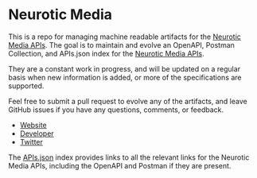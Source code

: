 # Neurotic MediaThis is a repo for managing machine readable artifacts for the [Neurotic Media APIs](https://www.neuroticmedia.com/). The goal is to maintain and evolve an OpenAPI, Postman Collection, and APIs.json index for the [Neurotic Media APIs](https://www.neuroticmedia.com/).They are a constant work in progress, and will be updated on a regular basis when new information is added, or more of the specifications are supported.Feel free to submit a pull request to evolve any of the artifacts, and leave GitHub issues if you have any questions, comments, or feedback.- [Website](https://www.neuroticmedia.com/)- [Developer](https://www.neuroticmedia.com/)- [Twitter](https://twitter.com/NeuroticMedia)The [APIs.json](https://github.com/api-evangelist/neurotic-media/blob/master/apis.json) index provides links to all the relevant links for the Neurotic Media APIs, including the OpenAPI and Postman if they are present.